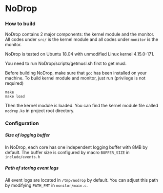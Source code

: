 # NoDrop

### How to build

NoDrop contains 2 major components: the kernel module and the monitor. All codes under `src/` is the kernel module and all codes under `monitor` is the monitor.

NoDrop is tested on Ubuntu 18.04 with unmodified Linux kernel 4.15.0-171. 

You need to run NoDrop/scripts/getmusl.sh first to get musl.

Before building NoDrop, make sure that `gcc` has been installed on your machine. To build kernel module and monitor, just run (privilege is not required)

```shell
make
make load
```

Then the kernel module is loaded. You can find the kernel module file called `nodrop.ko` in project root directory.

### Configuration

##### Size of logging buffer

In NoDrop, each core has one independent logging buffer with 8MB by default. The buffer size is configured by macro `BUFFER_SIZE` in `include/events.h`

##### Path of storing event logs

All event logs are located in `/tmp/nodrop` by default. You can adjust this path by modifying `PATH_FMT` in `monitor/main.c`.

